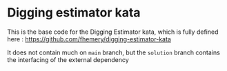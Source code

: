 # Digging estimator kata

This is the base code for the Digging Estimator kata, which is fully defined here : https://github.com/fhemery/digging-estimator-kata

It does not contain much on `main` branch, but the `solution` branch contains the interfacing of the external dependency

